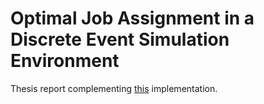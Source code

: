 # Optimal Job Assignment in a Discrete Event Simulation Environment
Thesis report complementing [this](https://github.com/fkocovski/optimaltaskassignment) implementation.
